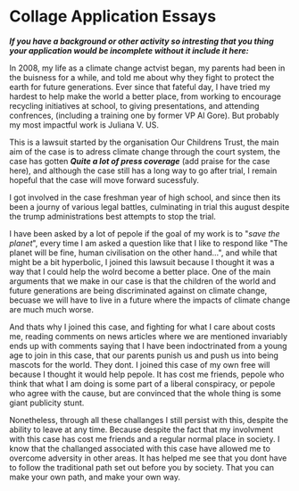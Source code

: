 # Collage Application Essays
***If you have a background or other activity so intresting that you thing your application would be incomplete without it include it here:***

In 2008, my life as a climate change actvist began, my parents had been in the buisness for a while, and told me about why they fight to protect the earth for future generations. Ever since that fateful day, I have tried my hardest to help make the world a better place, from working to encourage recycling initiatives at school, to giving presentations, and attending confrences, (including a training one by former VP Al Gore). But probably my most impactful work is Juliana V. US.

This is a lawsuit started by the organisation Our Childrens Trust, the main aim of the case is to adress climate change through the court system, the case has gotten ***Quite a lot of press coverage*** (add praise for the case here), and although the case still has a long way to go after trial, I remain hopeful that the case will move forward sucessfuly.

I got involved in the case freshman year of high school, and since then its been a journy of various legal battles, culminating in trial this august despite the trump administrations best attempts to stop the trial.

I have been asked by a lot of pepole if the goal of my work is to "*save the planet*", every time I am asked a question like that I like to respond like "The planet will be fine, human civilisation on the other hand...", and while that might be a bit hyperbolic, I joined this lawsuit because I thought it was a way that I could help the wolrd become a better place. One of the main arguments that we make in our case is that the children of the world and future generations are being discriminated against on climate change, becuase we will have to live in a future where the impacts of climate change are much much worse.

And thats why I joined this case, and fighting for what I care about costs me, reading comments on news articles where we are mentioned invariably ends up with comments saying that I have been indoctrinated from a young age to join in this case, that our parents punish us and push us into being mascots for the world. They dont. I joined this case of my own free will because I thought it would help pepole. It has cost me friends, pepole who think that what I am doing is some part of a liberal conspiracy, or pepole who agree with the cause, but are convinced that the whole thing is some giant publicity stunt.

Nonetheless, through all these challanges I still persist with this, despite the ability to leave at any time. Because despite the fact that my involvment with this case has cost me friends and a regular normal place in society. I know that the challanged associated with this case have allowed me to overcome adversity in other areas. It has helped me see that you dont have to follow the traditional path set out before you by society. That you can make your own path, and make your own way.
